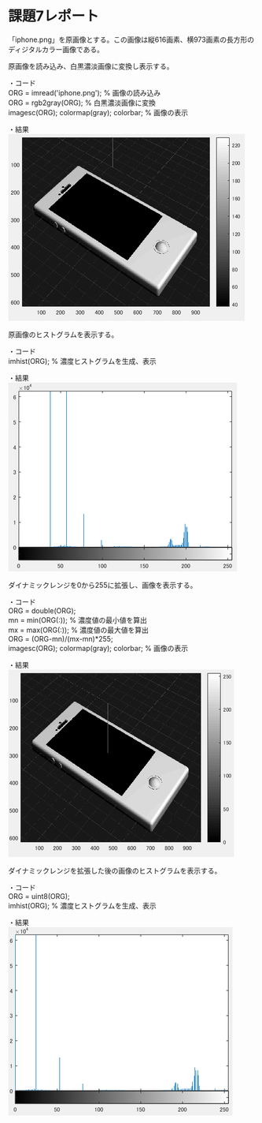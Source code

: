 # 課題7レポート

「iphone.png」を原画像とする。この画像は縦616画素、横973画素の長方形のディジタルカラー画像である。

原画像を読み込み、白黒濃淡画像に変換し表示する。

・コード  
ORG = imread('iphone.png'); % 画像の読み込み  
ORG = rgb2gray(ORG); % 白黒濃淡画像に変換  
imagesc(ORG); colormap(gray); colorbar; % 画像の表示

・結果  
![7-1](https://github.com/KentaroNii/MATLAB/blob/master/課題7/7-1.PNG)

原画像のヒストグラムを表示する。

・コード  
imhist(ORG); % 濃度ヒストグラムを生成、表示

・結果  
![7-2](https://github.com/KentaroNii/MATLAB/blob/master/課題7/7-2.PNG)

ダイナミックレンジを0から255に拡張し、画像を表示する。

・コード  
ORG = double(ORG);  
mn = min(ORG(:)); % 濃度値の最小値を算出  
mx = max(ORG(:)); % 濃度値の最大値を算出  
ORG = (ORG-mn)/(mx-mn)*255;  
imagesc(ORG); colormap(gray); colorbar; % 画像の表示

・結果  
![7-3](https://github.com/KentaroNii/MATLAB/blob/master/課題7/7-3.PNG)

ダイナミックレンジを拡張した後の画像のヒストグラムを表示する。

・コード  
ORG = uint8(ORG);  
imhist(ORG); % 濃度ヒストグラムを生成、表示

・結果  
![7-4](https://github.com/KentaroNii/MATLAB/blob/master/課題7/7-4.PNG)

